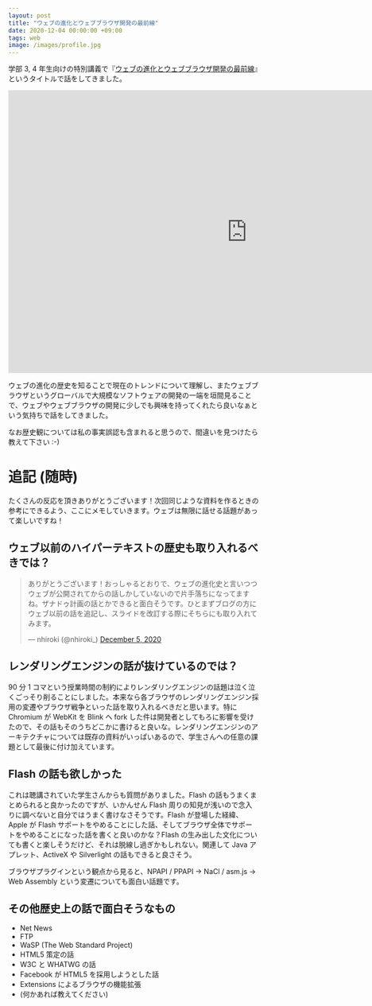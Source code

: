 ```yaml
---
layout: post
title: "ウェブの進化とウェブブラウザ開発の最前線"
date: 2020-12-04 00:00:00 +09:00
tags: web
image: /images/profile.jpg
---
```


学部 3, 4 年生向けの特別講義で『[ウェブの進化とウェブブラウザ開発の最前線](https://docs.google.com/presentation/d/e/2PACX-1vQA7761ZtEk8uqs6wQ3sOsXo2B-IGpsvRHHftseFDoPTcE4Jq0TPCuX92GrLeL0D4wkJNhUk0jVxE3V/pub?start=false&loop=false&delayms=3000)』というタイトルで話をしてきました。

<div class="youtube"><iframe src="https://docs.google.com/presentation/d/e/2PACX-1vQA7761ZtEk8uqs6wQ3sOsXo2B-IGpsvRHHftseFDoPTcE4Jq0TPCuX92GrLeL0D4wkJNhUk0jVxE3V/embed?start=false&loop=false&delayms=3000" frameborder="0" width="960" height="569" allowfullscreen="true" mozallowfullscreen="true" webkitallowfullscreen="true"></iframe></div>

ウェブの進化の歴史を知ることで現在のトレンドについて理解し、またウェブブラウザというグローバルで大規模なソフトウェアの開発の一端を垣間見ることで、ウェブやウェブブラウザの開発に少しでも興味を持ってくれたら良いなぁという気持ちで話をしてきました。

なお歴史観については私の事実誤認も含まれると思うので、間違いを見つけたら教えて下さい :-)

# 追記 (随時)

たくさんの反応を頂きありがとうございます！次回同じような資料を作るときの参考にできるよう、ここにメモしていきます。ウェブは無限に話せる話題があって楽しいですね！

## ウェブ以前のハイパーテキストの歴史も取り入れるべきでは？

<blockquote class="twitter-tweet"><p lang="ja" dir="ltr">ありがとうございます！おっしゃるとおりで、ウェブの進化史と言いつつウェブが公開されてからの話しかしていないので片手落ちになってますね。ザナドゥ計画の話とかできると面白そうです。ひとまずブログの方にウェブ以前の話を追記し、スライドを改訂する際にそちらにも取り入れてみます。</p>&mdash; nhiroki (@nhiroki_) <a href="https://twitter.com/nhiroki_/status/1335034990023778304?ref_src=twsrc%5Etfw">December 5, 2020</a></blockquote> <script async src="https://platform.twitter.com/widgets.js" charset="utf-8"></script>

## レンダリングエンジンの話が抜けているのでは？

90 分 1 コマという授業時間の制約によりレンダリングエンジンの話題は泣く泣くごっそり削ることにしました。本来なら各ブラウザのレンダリングエンジン採用の変遷やブラウザ戦争といった話を取り入れるべきだと思います。特に Chromium が WebKit を Blink へ fork した件は開発者としてもろに影響を受けたので、その話もそのうちどこかに書けると良いな。レンダリングエンジンのアーキテクチャについては既存の資料がいっぱいあるので、学生さんへの任意の課題として最後に付け加えています。

## Flash の話も欲しかった

これは聴講されていた学生さんからも質問がありました。Flash の話もうまくまとめられると良かったのですが、いかんせん Flash 周りの知見が浅いので念入りに調べないと自分ではうまく書けなさそうです。Flash が登場した経緯、Apple が Flash サポートをやめることにした話、そしてブラウザ全体でサポートをやめることになった話を書くと良いのかな？Flash の生み出した文化についても書くと楽しそうだけど、それは脱線し過ぎかもしれない。関連して Java アプレット、ActiveX や Silverlight の話もできると良さそう。

ブラウザプラグインという観点から見ると、NPAPI / PPAPI → NaCl / asm.js → Web Assembly という変遷についても面白い話題です。

## その他歴史上の話で面白そうなもの

- Net News
- FTP
- WaSP (The Web Standard Project)
- HTML5 策定の話
- W3C と WHATWG の話
- Facebook が HTML5 を採用しようとした話
- Extensions によるブラウザの機能拡張
- (何かあれば教えてください)